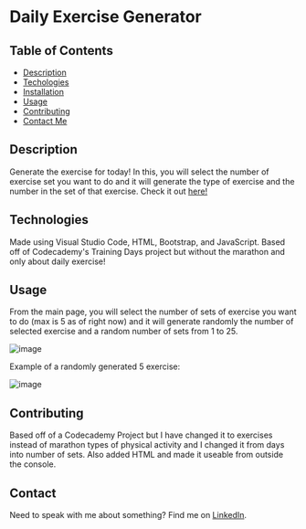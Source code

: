 # Daily Exercise Generator

## Table of Contents

- [Description](#description)
- [Techologies](#technologies)
- [Installation](#installation)
- [Usage](#usage)
- [Contributing](#contributing)
- [Contact Me](#contact)



## Description
Generate the exercise for today! In this, you will select the number of exercise set you want to do and it will generate the type of exercise and the number in the set of that exercise. Check it out [here!](https://ettaphung.github.io/daily-exercise-generator/)

## Technologies
Made using Visual Studio Code, HTML, Bootstrap, and JavaScript. Based off of Codecademy's Training Days project but without the marathon and only about daily exercise!

## Usage
From the main page, you will select the number of sets of exercise you want to do (max is 5 as of right now) and it will generate randomly the number of selected exercise and a random number of sets from 1 to 25.

![image](https://user-images.githubusercontent.com/99515145/205812839-99ef8157-1528-4947-af20-fd41cfeb6c50.png)

Example of a randomly generated 5 exercise:

![image](https://user-images.githubusercontent.com/99515145/205812925-f5a1a57b-6ff8-44b6-a4e9-3aadf5f10e48.png)

## Contributing
Based off of a Codecademy Project but I have changed it to exercises instead of marathon types of physical activity and I changed it from days into number of sets. Also added HTML and made it useable from outside the console.

## Contact
Need to speak with me about something? Find me on [LinkedIn](https://www.linkedin.com/in/ettaphung/).
